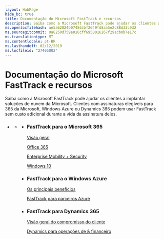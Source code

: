 ```yaml
---
layout: HubPage
hide_bc: true
title: Documentação do Microsoft FastTrack e recursos
description: Saiba como a Microsoft FastTrack pode ajudar os clientes a implantar soluções de nuvem da Microsoft. Clientes com assinaturas elegíveis para 365 da Microsoft, Windows Azure ou Dynamics 365 podem usar FastTrack sem custo adicional durante a vida da assinatura deles.
ms.openlocfilehash: ae5a62824b074863bf2649fd8aa5e2c88d33c932
ms.sourcegitcommit: 0a8250d759e010cff6958016267f29acb0b7e17c
ms.translationtype: MT
ms.contentlocale: pt-BR
ms.lasthandoff: 02/12/2019
ms.locfileid: "27406002"
---
```

<div id="main" class="v2">
    <div class="container">
        <h1>Documentação do Microsoft FastTrack e recursos</h1>
        <p>Saiba como a Microsoft FastTrack pode ajudar os clientes a implantar soluções de nuvem da Microsoft. Clientes com assinaturas elegíveis para 365 da Microsoft, Windows Azure ou Dynamics 365 podem usar FastTrack sem custo adicional durante a vida da assinatura deles.</p>
        <p></p>
        <ul class="pivots">
            <li>
                <a href="#home"></a>
                <ul id="home">
                    <li>
                        <a href="#home-all"></a>
                        <ul id="home-all" class="cardsZ">
                            <li>
                                <div class="cardSize">
                                    <div class="cardPadding">
                                        <div class="card">
                                                <div class="cardText">
                                                <h3>FastTrack para o Microsoft 365</h3>
                                                <p><a
                                                href="https://docs.microsoft.com/en-us/fasttrack/m365-fasttrack-benefit-overview">Visão geral</a></p>
                                                <p><a href="https://docs.microsoft.com/fasttrack/O365-fasttrack-benefit-for-office-365">Office 365</a></p>
                                                <p><a href="https://docs.microsoft.com/enterprise-mobility-security/Solutions/enterprise-mobility-fasttrack-program">Enterprise Mobility + Security</a></p>
                                                <p><a href="https://docs.microsoft.com/fasttrack/win-10-fasttrack-benefit-for-windows-10">Windows 10</a></p>
                                            </div>
                                        </div>
                                    </div>
                                </div>
                            </li>
                            <li>
                                <div class="cardSize">
                                    <div class="cardPadding">
                                        <div class="card">
                                            <div class="cardText">
                                                <h3>FastTrack para o Windows Azure</h3>
                                                <p><a href="https://azure.microsoft.com/programs/azure-fasttrack/?v=18.03">Os principais benefícios</a></p>
                                                <p><a href="https://azure.microsoft.com/programs/azure-fasttrack/partners/">FastTrack para parceiros Azure</a></p>
                                            </div>
                                        </div>
                                    </div>
                                </div>
                            </li>
                            <li>
                                <div class="cardSize">
                                    <div class="cardPadding">
                                        <div class="card">
                                            <div class="cardText">
                                                <h3>FastTrack para Dynamics 365</h3>
                                                <p><a href="https://docs.microsoft.com/dynamics365/get-started/fasttrack/customer-engagement/microsoft-fasttrack-dynamics-365">Visão geral do compromisso do cliente</a></p>
                                                <p><a href="https://docs.microsoft.com/dynamics365/unified-operations/fin-and-ops/get-started/fasttrack-dynamics-365-overview">Dynamics para operações de & financeiro</a></p>
                                            </div>
                                        </div>
                                    </div>
                                </div>
                            </li>
                        </ul>
                    </li>
                </ul>
            </li>
        </ul>
    </div>
</div>